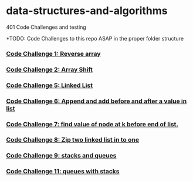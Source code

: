 # data-structures-and-algorithms
401 Code Challenges and testing

*TODO: Code Challenges to this repo ASAP in the proper folder structure

### [Code Challenge 1: Reverse array](https://github.com/401Repo/data-structures-and-algorithms/tree/main/challenges/reverse-array)

### [Code Challenge 2: Array Shift](https://github.com/401Repo/data-structures-and-algorithms/tree/main/challenges/arrayShift)

### [Code Challenge 5: Linked List](https://github.com/401Repo/data-structures-and-algorithms/tree/main/challenges/linkedList)

### [Code Challenge 6: Append and add before and after a value in list](https://github.com/401Repo/data-structures-and-algorithms/tree/main/challenges/linkedList)

### [Code Challenge 7: find value of node at k before end of list.](https://github.com/401Repo/data-structures-and-algorithms/tree/main/challenges/linkedList)

### [Code Challenge 8: Zip two linked list in to one](https://github.com/401Repo/data-structures-and-algorithms/tree/main/challenges/linkedList)

### [Code Challenge 9: stacks and queues](https://github.com/401Repo/data-structures-and-algorithms/tree/main/challenges/stacks-n-queues)

### [Code Challenge 11: queues with stacks](https://github.com/401Repo/data-structures-and-algorithms/tree/main/challenges/queues-w-stacks)
